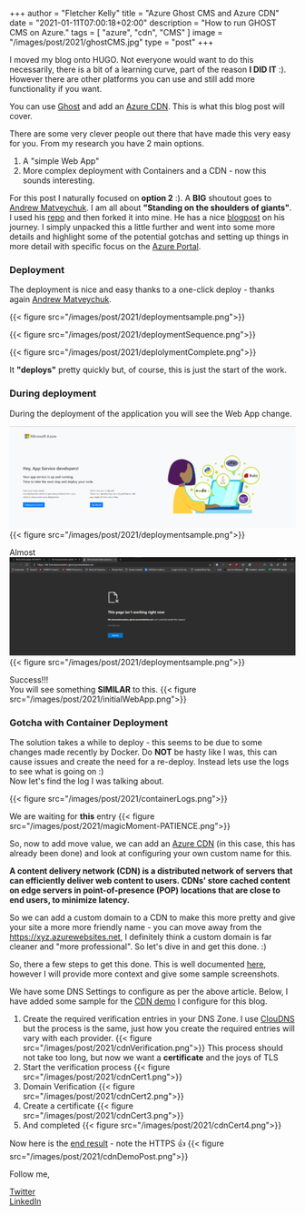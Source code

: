 +++
author = "Fletcher Kelly"
title = "Azure Ghost CMS and Azure CDN"
date = "2021-01-11T07:00:18+02:00"
description = "How to run GHOST CMS on Azure."
tags = [
    "azure",
    "cdn",
    "CMS"
]
image = "/images/post/2021/ghostCMS.jpg"
type = "post"
+++

<!-- CANBEPUBLISHED -->

I moved my blog onto HUGO. Not everyone would want to do this necessarily, there is a bit of a learning curve, part of the reason **I DID IT** :). However there are other platforms you can use and still add more functionality if you want.  

You can use [Ghost](https://ghost.org/) and add an [Azure CDN](https://docs.microsoft.com/en-us/azure/cdn/cdn-overview). This is what this blog post will cover.

There are some very clever people out there that have made this very easy for you. From my research you have 2 main options.

1. A "simple Web App"
2. More complex deployment with Containers and a CDN - now this sounds interesting.  

For this post I naturally focused on **option 2** :). A **BIG** shoutout goes to [Andrew Matveychuk](https://andrewmatveychuk.com/about/). I am all about __**"Standing on the shoulders of giants**"__. I used his [repo](https://github.com/andrewmatveychuk/azure.ghost-web-app-for-containers) and then forked it into mine. He has a nice [blogpost](https://andrewmatveychuk.com/a-one-click-ghost-deployment-on-azure-web-app-for-containers/) on his journey. I simply unpacked this a little further and went into some more details and highlight some of the potential gotchas and setting up things in more detail with specific focus on the [Azure Portal](https://portal.azure.com).

### Deployment

The deployment is nice and easy thanks to a one-click deploy - thanks again [Andrew Matveychuk](https://andrewmatveychuk.com/about/).  

{{< figure src="/images/post/2021/deploymentsample.png">}}

{{< figure src="/images/post/2021/deploymentSequence.png">}}

{{< figure src="/images/post/2021/deplolymentComplete.png">}}

It __"deploys"__ pretty quickly but, of course, this is just the start of the work.

### During deployment  

During the deployment of the application you will see the Web App change.

![Initial Web App](https://github.com/fskelly/flkelly-cloudblog/blob/main/static/images/blogImages/2021/ghostblogpost/initialWebApp.png?raw=true)  
{{< figure src="/images/post/2021/deploymentsample.png">}}

Almost
![New App being deployed](https://github.com/fskelly/flkelly-cloudblog/blob/main/static/images/blogImages/2021/ghostblogpost/ghostBeingConfigured.png?raw=true)
{{< figure src="/images/post/2021/deploymentsample.png">}}

Success!!!  
You will see something **SIMILAR** to this.
{{< figure src="/images/post/2021/initialWebApp.png">}}

### Gotcha with Container Deployment

The solution takes a while to deploy - this seems to be due to some changes made recently by Docker. Do **NOT** be hasty like I was, this can cause issues and create the need for a re-deploy. Instead lets use the logs to see what is going on :)  
Now let's find the log I was talking about.

{{< figure src="/images/post/2021/containerLogs.png">}}

We are waiting for **this** entry
{{< figure src="/images/post/2021/magicMoment-PATIENCE.png">}}

So, now to add move value, we can add an [Azure CDN](https://docs.microsoft.com/en-us/azure/cdn/cdn-overview) (in this case, this has already been done) and look at configuring your own custom name for this.

**A content delivery network (CDN) is a distributed network of servers that can efficiently deliver web content to users. CDNs' store cached content on edge servers in point-of-presence (POP) locations that are close to end users, to minimize latency.**

So we can add a custom domain to a CDN to make this more pretty and give your site a more more friendly name - you can move away from the <https://xyz.azurewebsites.net>, I definitely think a custom domain is far cleaner and "more professional". So let's dive in and get this done. :)

So, there a few steps to get this done. This is well documented [here](https://docs.microsoft.com/en-us/azure/cdn/cdn-map-content-to-custom-domain?tabs=azure-dns), however I will provide more context and give some sample screenshots.

We have some DNS Settings to configure as per the above article. Below, I have added some sample for the [CDN demo](https://demoghost.fskelly.com/) I configure for this blog.  

1. Create the required verification entries in your DNS Zone. I use [ClouDNS](https://www.cloudns.net/) but the process is the same, just how you create the required entries will vary with each provider.
{{< figure src="/images/post/2021/cdnVerification.png">}}
This process should not take too long, but now we want a **certificate** and the joys of TLS  
1. Start the verification process {{< figure src="/images/post/2021/cdnCert1.png">}}
1. Domain Verification {{< figure src="/images/post/2021/cdnCert2.png">}}
1. Create a certificate {{< figure src="/images/post/2021/cdnCert3.png">}}
1. And completed {{< figure src="/images/post/2021/cdnCert4.png">}}

Now here is the [end result](https://demoghost.fskelly.com) - note the HTTPS 👍 {{< figure src="/images/post/2021/cdnDemoPost.png">}}

Follow me,

[Twitter](https://www.twitter.com/fskelly)  
[LinkedIn](https://linkedin.com/in/fletcherkelly)
